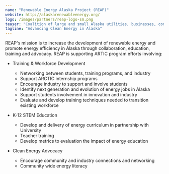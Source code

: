 ```yaml
---
name: "Renewable Energy Alaska Project (REAP)"
website: http://alaskarenewableenergy.org/
logo: /images/partners/reap-logo-sm.png
teaser: "Coalition of large and small Alaska utilities, businesses, conservation and consumer groups, Alaska Native organizations, and municipal, state and federal entities with an interest in developing Alaska’s vast renewable energy resources."
tagline: "Advancing Clean Energy in Alaska"
---
```

REAP's mission is to increase the development of renewable energy and promote energy efficiency in Alaska through collaboration, education, training and advocacy.  REAP is supporting ARTIC program efforts involving:

* Training & Workforce Development 
  * Networking between students, training programs, and industry
  * Support ARCTIC  internship programs 
  * Encourage industry to support and involve students
  * Identify next generation and evolution of  energy jobs in Alaska 
  * Support students involvement in innovation and industry
  * Evaluate and develop training techniques needed to transition existing workforce

* K-12 STEM Education 
  * Develop and delivery of energy curriculum in partnership with University
  * Teacher training
  * Develop metrics to evaluation the impact of energy education

* Clean Energy Advocacy
  * Encourage community and industry connections and networking
  * Community wide energy literacy


